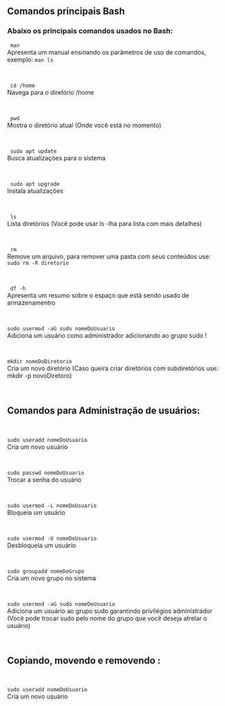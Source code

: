 ## Comandos principais Bash 

### Abaixo os principais comandos usados no Bash:



<code> man</code><br>
Apresenta um manual ensinando os parâmetros de uso de comandos, exemplo: <code>man ls</code>

<br>

<code> cd /home </code><br>
Navega para o diretório /home

<br>

<code> pwd</code><br>
Mostra o diretório atual (Onde você está no momento)

<br>

<code> sudo apt update </code><br>
Busca atualizações para o sistema

<br>

<code> sudo apt upgrade </code><br>
Instala atualizações

<br>

<code> ls </code><br>
Lista diretórios (Você pode usar ls -lha para lista com mais detalhes)

<br>

<code> rm </code><br>
Remove um arquivo, para remover uma pasta com seus conteúdos use: <code>sudo rm -R diretorio</code>

<br>

<code> df -h</code><br>
Apresenta um resumo sobre o espaço que está sendo usado de armazenamentro

<br>

<code>sudo usermod -aG sudo nomeDoUsuario </code><br>
Adiciona um usuário como administrador adicionando ao grupo sudo !

<br>

<code>mkdir nomeDoDiretorio </code><br>
Cria um novo diretório (Caso queira criar diretórios com subdiretórios use: mkdir -p novoDiretoro)

<br>



## Comandos para Administração de usuários:


<br>

<code>sudo useradd nomeDoUsuario </code><br>
Cria um novo usuário

<br>

<code>sudo passwd nomeDoUsuario </code><br>
Trocar a senha do usuário

<br>

<code>sudo usermod -L nomeDoUsuario </code><br>
Bloqueia um usuário


<br>

<code>sudo usermod -U nomeDoUsuario </code><br>
Desbloqueia um usuário

<br>

<code>sudo groupadd nomeDoGrupo </code><br>
Cria um novo grupo no sistema


<br>

<code>sudo usermod -aG sudo nomeDoUsuario </code><br>
Adiciona um usuário ao grupo sudo garantindo privilégios administrador (Você pode trocar sudo pelo nome do grupo que você deseja atrelar o usuário)

<br>


## Copiando, movendo e removendo :


<br>

<code>sudo useradd nomeDoUsuario </code><br>
Cria um novo usuário


